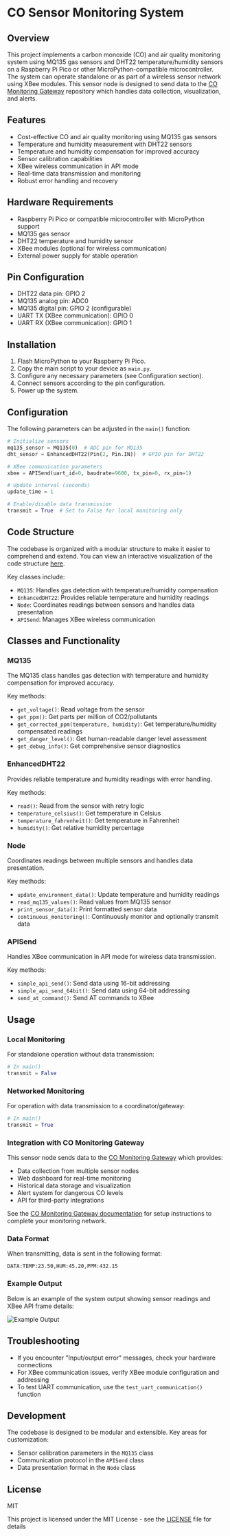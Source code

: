 # CO Sensor Monitoring System

## Overview
This project implements a carbon monoxide (CO) and air quality monitoring system using MQ135 gas sensors and DHT22 temperature/humidity sensors on a Raspberry Pi Pico or other MicroPython-compatible microcontroller. The system can operate standalone or as part of a wireless sensor network using XBee modules. This sensor node is designed to send data to the [CO Monitoring Gateway](https://github.com/yourusername/co-monitoring-gateway) repository which handles data collection, visualization, and alerts.

## Features
- Cost-effective CO and air quality monitoring using MQ135 gas sensors
- Temperature and humidity measurement with DHT22 sensors
- Temperature and humidity compensation for improved accuracy
- Sensor calibration capabilities
- XBee wireless communication in API mode
- Real-time data transmission and monitoring
- Robust error handling and recovery

## Hardware Requirements
- Raspberry Pi Pico or compatible microcontroller with MicroPython support
- MQ135 gas sensor
- DHT22 temperature and humidity sensor
- XBee modules (optional for wireless communication)
- External power supply for stable operation

## Pin Configuration
- DHT22 data pin: GPIO 2
- MQ135 analog pin: ADC0
- MQ135 digital pin: GPIO 2 (configurable)
- UART TX (XBee communication): GPIO 0
- UART RX (XBee communication): GPIO 1

## Installation
1. Flash MicroPython to your Raspberry Pi Pico.
2. Copy the main script to your device as `main.py`.
3. Configure any necessary parameters (see Configuration section).
4. Connect sensors according to the pin configuration.
5. Power up the system.

## Configuration
The following parameters can be adjusted in the `main()` function:

```python
# Initialize sensors
mq135_sensor = MQ135(0)  # ADC pin for MQ135
dht_sensor = EnhancedDHT22(Pin(2, Pin.IN))  # GPIO pin for DHT22

# XBee communication parameters
xbee = APISend(uart_id=0, baudrate=9600, tx_pin=0, rx_pin=1)

# Update interval (seconds)
update_time = 1

# Enable/disable data transmission
transmit = True  # Set to False for local monitoring only
```

## Code Structure
The codebase is organized with a modular structure to make it easier to comprehend and extend. You can view an interactive visualization of the code structure [here](https://htmlpreview.github.io/?https://github.com/adstanley/COmonitor/blob/main/Structure.html).

Key classes include:
- `MQ135`: Handles gas detection with temperature/humidity compensation
- `EnhancedDHT22`: Provides reliable temperature and humidity readings
- `Node`: Coordinates readings between sensors and handles data presentation
- `APISend`: Manages XBee wireless communication

## Classes and Functionality

### MQ135
The MQ135 class handles gas detection with temperature and humidity compensation for improved accuracy.

Key methods:
- `get_voltage()`: Read voltage from the sensor
- `get_ppm()`: Get parts per million of CO2/pollutants
- `get_corrected_ppm(temperature, humidity)`: Get temperature/humidity compensated readings
- `get_danger_level()`: Get human-readable danger level assessment
- `get_debug_info()`: Get comprehensive sensor diagnostics

### EnhancedDHT22
Provides reliable temperature and humidity readings with error handling.

Key methods:
- `read()`: Read from the sensor with retry logic
- `temperature_celsius()`: Get temperature in Celsius
- `temperature_fahrenheit()`: Get temperature in Fahrenheit
- `humidity()`: Get relative humidity percentage

### Node
Coordinates readings between multiple sensors and handles data presentation.

Key methods:
- `update_environment_data()`: Update temperature and humidity readings
- `read_mq135_values()`: Read values from MQ135 sensor
- `print_sensor_data()`: Print formatted sensor data
- `continuous_monitoring()`: Continuously monitor and optionally transmit data

### APISend
Handles XBee communication in API mode for wireless data transmission.

Key methods:
- `simple_api_send()`: Send data using 16-bit addressing
- `simple_api_send_64bit()`: Send data using 64-bit addressing
- `send_at_command()`: Send AT commands to XBee

## Usage

### Local Monitoring
For standalone operation without data transmission:

```python
# In main()
transmit = False
```

### Networked Monitoring
For operation with data transmission to a coordinator/gateway:

```python
# In main()
transmit = True
```

### Integration with CO Monitoring Gateway
This sensor node sends data to the [CO Monitoring Gateway](https://github.com/adstanley/CO-Monitor-Gateway) which provides:

- Data collection from multiple sensor nodes
- Web dashboard for real-time monitoring
- Historical data storage and visualization
- Alert system for dangerous CO levels
- API for third-party integrations

See the [CO Monitoring Gateway documentation](https://github.com/adstanley/CO-Monitor-Gateway) for setup instructions to complete your monitoring network.

### Data Format
When transmitting, data is sent in the following format:
```
DATA:TEMP:23.50,HUM:45.20,PPM:432.15
```

### Example Output
Below is an example of the system output showing sensor readings and XBee API frame details:

![Example Output](images/example_output.png)

## Troubleshooting
- If you encounter "Input/output error" messages, check your hardware connections
- For XBee communication issues, verify XBee module configuration and addressing
- To test UART communication, use the `test_uart_communication()` function

## Development
The codebase is designed to be modular and extensible. Key areas for customization:

- Sensor calibration parameters in the `MQ135` class
- Communication protocol in the `APISend` class
- Data presentation format in the `Node` class

## License
MIT

This project is licensed under the MIT License - see the [LICENSE](LICENSE) file for details